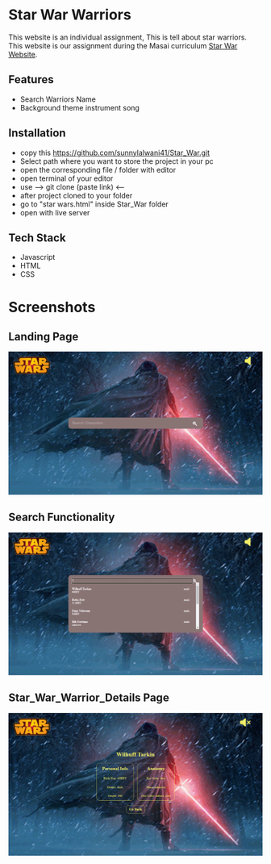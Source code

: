 # Star War Warriors

This website is an individual assignment, This is tell about star warriors. This website is our assignment during the Masai curriculum [Star War Website](https://incredible-crostata-a30249.netlify.app/star%20wars).


## Features

- Search Warriors Name
- Background theme instrument song



## Installation

- copy this https://github.com/sunnylalwani41/Star_War.git
- Select path where you want to store the project in your pc
- open the corresponding file / folder with editor
- open terminal of your editor
- use  --> git clone (paste link) <-- 
- after project cloned to your folder
- go to "star wars.html" inside Star_War folder
- open with live server
    
## Tech Stack

* Javascript
* HTML
* CSS



# Screenshots
## Landing Page

<img src="WebsiteScreenShot/Star_War_Landing_Page.PNG">

## Search Functionality
<img src="WebsiteScreenShot/Star_War_Search_Functionality.PNG">

## Star_War_Warrior_Details Page
<img src="WebsiteScreenShot/Star_War_Warrior_Details.PNG">
